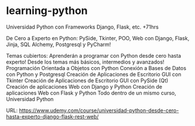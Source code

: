 # learning-python
Universidad Python con Frameworks Django, Flask, etc. +71hrs

De Cero a Experto en Python: PySide, Tkinter, POO, Web con Django, Flask, Jinja, SQL Alchemy, Postgresql y PyCharm!

Temas cubiertos:
Aprenderán a programar con Python desde cero hasta experto!
Desde los temas más básicos, intermedios y avanzados!
Programación Orientada a Objetos con Python
Conexión a Bases de Datos con Python y Postgresql
Creación de Aplicaciones de Escritorio GUI con Tkinter
Creación de Aplicaciones de Escritorio GUI con PySide (Qt)
Creación de aplicaciones Web con Django y Python
Creación de aplicaciones Web con Flask y Python
Todo dentro de un mismo curso, Universidad Python

URL: https://www.udemy.com/course/universidad-python-desde-cero-hasta-experto-django-flask-rest-web/
